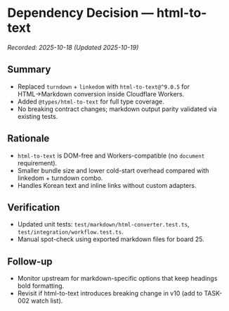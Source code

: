 # Dependency Decision — html-to-text

_Recorded: 2025-10-18 (Updated 2025-10-19)_

## Summary
- Replaced `turndown` + `linkedom` with `html-to-text@^9.0.5` for HTML→Markdown conversion inside Cloudflare Workers.
- Added `@types/html-to-text` for full type coverage.
- No breaking contract changes; markdown output parity validated via existing tests.

## Rationale
- `html-to-text` is DOM-free and Workers-compatible (no `document` requirement).
- Smaller bundle size and lower cold-start overhead compared with linkedom + turndown combo.
- Handles Korean text and inline links without custom adapters.

## Verification
- Updated unit tests: `test/markdown/html-converter.test.ts`, `test/integration/workflow.test.ts`.
- Manual spot-check using exported markdown files for board 25.

## Follow-up
- Monitor upstream for markdown-specific options that keep headings bold formatting.
- Revisit if html-to-text introduces breaking change in v10 (add to TASK-002 watch list).
